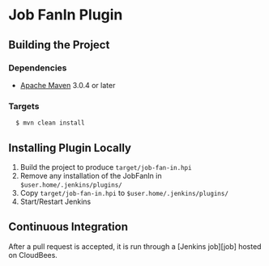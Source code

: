 Job FanIn Plugin
=====================

Building the Project
--------------------

### Dependencies
* [Apache Maven][maven] 3.0.4 or later

### Targets
```shell
  $ mvn clean install
```

Installing Plugin Locally
-------------------------
1. Build the project to produce `target/job-fan-in.hpi`
2. Remove any installation of the JobFanIn in `$user.home/.jenkins/plugins/`
3. Copy `target/job-fan-in.hpi` to `$user.home/.jenkins/plugins/`
4. Start/Restart Jenkins


Continuous Integration
----------------------
After a pull request is accepted, it is run through a [Jenkins job][job] hosted on CloudBees.


[maven]: https://maven.apache.org/
